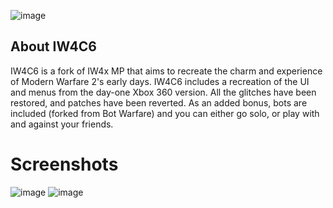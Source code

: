 ![image](https://github.com/user-attachments/assets/4212cf7e-b5f3-4747-81b9-70feb188ea8e)

## About IW4C6
IW4C6 is a fork of IW4x MP that aims to recreate the charm and experience of Modern Warfare 2's early days.
IW4C6 includes a recreation of the UI and menus from the day-one Xbox 360 version. All the glitches have been restored, and patches have been reverted.
As an added bonus, bots are included (forked from Bot Warfare) and you can either go solo, or play with and against your friends.

# Screenshots
![image](https://github.com/user-attachments/assets/d3540b40-6958-4216-8bf0-a9d00083e0ee)
![image](https://github.com/user-attachments/assets/32bbf82a-abe4-4411-a5ad-97c159f1ffda)
